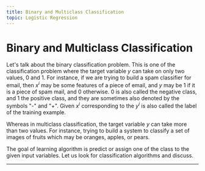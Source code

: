 ```yaml
---
title: Binary and Multiclass Classification
topic: Logistic Regression
---
```


# Binary and Multiclass Classification

Let's talk about the binary classification problem. This is one of the classification problem where the target variable $y$ can take on only two values, 0 and 1. For instance, if we are trying to build a spam classifier for email, then $x^i$ may be some features of a piece of email, and $y$ may be 1 if it is a piece of spam mail, and 0 otherwise. 0 is also called the negative class, and 1 the positive class, and they are sometimes also denoted by the symbols "-" and "+". Given $x^i$ corresponding to the $y^i$ is also called the label of the training example.

Whereas in multiclass classification, the target variable $y$ can take more than two values. For instance, trying to build a system to classify a set of images of fruits which may be oranges, apples, or pears.

The goal of learning algorithm is predict or assign one of the class to the given input variables. Let us look for classification algorithms and discuss.

---